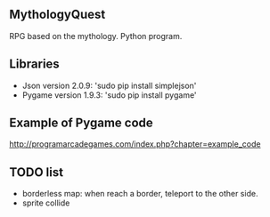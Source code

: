 ## MythologyQuest
RPG based on the mythology. Python program.

## Libraries
- Json version 2.0.9: 'sudo pip install simplejson'
- Pygame version 1.9.3: 'sudo pip install pygame'

## Example of Pygame code
http://programarcadegames.com/index.php?chapter=example_code

## TODO list
 - borderless map: when reach a border, teleport to the other side.
 - sprite collide
